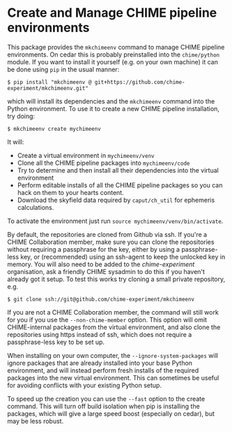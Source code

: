 # Create and Manage CHIME pipeline environments

This package provides the `mkchimeenv` command to manage CHIME pipeline
environments. On cedar this is probably preinstalled into the `chime/python`
module. If you want to install it yourself (e.g. on your own machine) it can be
done using `pip` in the usual manner:
```
$ pip install "mkchimeenv @ git+https://github.com/chime-experiment/mkchimeenv.git"
```
which will install its dependencies and the `mkchimeenv` command into the
Python environment. To use it to create a new CHIME pipeline installation, try
doing:
```
$ mkchimeenv create mychimeenv
```

It will:
- Create a virtual environment in `mychimeenv/venv`
- Clone all the CHIME pipeline packages into `mychimeenv/code`
- Try to determine and then install all their dependencies into the virtual
  environment
- Perform editable installs of all the CHIME pipeline packages so you can hack
  on them to your hearts content.
- Download the skyfield data required by `caput/ch_util` for ephemeris
  calculations.

To activate the environment just run `source mychimeenv/venv/bin/activate`.

By default, the repositories are cloned from Github via ssh.
If you're a CHIME Collaboration member, make sure you can clone the
repositories without requiring a passphrase for the key, either by using a
passphrase-less key, or (recommended) using an ssh-agent to keep the unlocked
key in memory. You will also need to be added to the *chime-experiment*
organisation, ask a friendly CHIME sysadmin to do this if you haven't already
got it setup. To test this works try cloning a small private repository, e.g.
```
$ git clone ssh://git@github.com/chime-experiment/mkchimeenv
```

If you are not a CHIME Collaboration member, the command will still work for you if
you use the `--non-chime-member` option. This option will omit CHIME-internal packages
from the virtual environment, and also clone the repositories using https instead of
ssh, which does not require a passphrase-less key to be set up.

When installing on your own computer, the `--ignore-system-packages` will ignore
packages that are already installed into your base Python environment, and will instead
perform fresh installs of the required packages into the new virtual environment. This
can sometimes be useful for avoiding conflicts with your existing Python setup.

To speed up the creation you can use the `--fast` option to the create command.
This will turn off build isolation when pip is installing the packages, which
will give a large speed boost (especially on cedar), but may be less robust.
